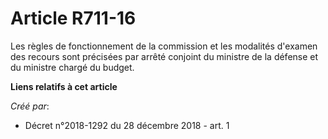 # Article R711-16

Les règles de fonctionnement de la commission et les modalités d'examen des recours sont précisées par arrêté conjoint du
ministre de la défense et du ministre chargé du budget.

**Liens relatifs à cet article**

_Créé par_:

  - Décret n°2018-1292 du 28 décembre 2018 - art. 1
